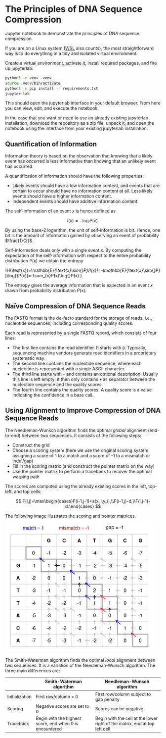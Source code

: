 # The Principles of DNA Sequence Compression

Jupyter notebook to demonstrate the principles of DNA sequence compression.

If you are on a Linux system ([WSL](https://docs.microsoft.com/en-us/windows/wsl/) also counts), the most straightforward way is to do everything in a tidy and isolated virtual environment.

Create a virtual environment, activate it, install required packages, and fire up jupyterlab:

```bash
python3 -m venv .venv
source .venv/bin/activate
python3 -m pip install -r requirements.txt
jupyter-lab
```

This should open the jupyterlab interface in your default browser. From here you can view, edit, and execute the notebook.

In the case that you want or need to use an already existing jupyterlab installation, download the repository as a zip file, unpack it, and open the notebook using the interface from your existing jupyterlab installation.

## Quantification of Information

Information theory is based on the observation that knowing that a likely event has occurred is less informative than knowing that an unlikely event has occurred.

A quantification of information should have the following properties:

- Likely events should have a low information content, and events that are certain to occur should have no information content at all. Less likely events should have a higher information content.
- Independent events should have additive information content.

The self-information of an event $x$ is hence defined as

$$I(x)=-\log{}P(x).$$

By using the base-2 logarithm, the unit of self-information is bit. Hence, one bit is the amount of information gained by observing an event of probability $\frac{1}{2}$.

Self-information deals only with a single event $x$. By computing the expectation of the self-information with respect to the entire probability distribution $P(\text{x})$ we obtain the entropy

\(H(\text{x})=\mathbb{E}_{\text{x}\sim{}P}[I(x)]=-\mathbb{E}_{\text{x}\sim{}P}[\log{}P(x)]=-\sum_{x}P(x)\log{}P(x).\)

The entropy gives the average information that is expected in an event $x$ drawn from probability distribution $P(\text{x})$.

## Na&iuml;ve Compression of DNA Sequence Reads

The FASTQ format is the de-facto standard for the storage of reads, i.e., nucleotide sequences, including corresponding quality scores.

Each read is represented by a single FASTQ record, which consists of four lines:
- The first line contains the read identifier. It starts with `@`. Typically, sequencing machine vendors generate read identifiers in a proprietary systematic way.
- The second line contains the nucleotide sequence, where each nucleotide is represented with a single ASCII character.
- The third line starts with `+` and contains an optional description. Usually this line is left empty; it then only contains `+` as separator between the nucleotide sequence and the quality scores.
- The fourth line contains the quality scores. A quality score is a value indicating the confidence in a base call.

## Using Alignment to Improve Compression of DNA Sequence Reads

The Needleman-Wunsch algorithm finds the optimal *global* alignment (end-to-end) between two sequences. It consists of the following steps:

- Construct the grid
- Choose a scoring system (here we use the original scoring system assigning a score of 1 to a match and a score of -1 to a mismatch or indel/gap)
- Fill in the scoring matrix (and construct the pointer matrix on the way)
- Use the pointer matrix to perform a traceback to recover the optimal warping path

The scores are computed using the already existing scores in the left, top-left, and top cells:

$$
F(i,j)=\max\begin{cases}F(i-1,j-1)+s(x_i,y_i),\\F(i-1,j)-d,\\F(i,j-1)-d.\end{cases}
$$

The following image illustrates the scoring and pointer matrices.

![Needleman-Wunsch pairwise sequence alignment](needleman-wunsch_pairwise_sequence_alignment.png)

The Smith-Waterman algorithm finds the optimal *local* alignment between two sequences. It is a variation of the Needleman-Wunsch algorithm. The three main differences are:

|                | Smith-Waterman algorithm                                | Needleman-Wunsch algorithm                                                 |
|----------------|---------------------------------------------------------|----------------------------------------------------------------------------|
| Initialization | First row/column = 0                                    | First row/column subject to gap penalty                                    |
| Scoring        | Negative scores are set to 0                            | Scores can be negative                                                     |
| Traceback      | Begin with the highest score, end when 0 is encountered | Begin with the cell at the lower right of the matrix, end at top left cell |

